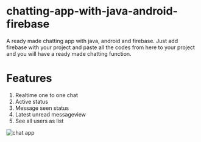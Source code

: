 # chatting-app-with-java-android-firebase
A ready made chatting app with java, android and firebase. Just add firebase with your project and paste all the codes from here to your project and you will have a ready made chatting function.

# Features
1. Realtime one to one chat
2. Active status
3. Message seen status
4. Latest unread messageview
5. See all users as list

![chat app](https://user-images.githubusercontent.com/69592754/189345022-946ca7bb-71a0-4e8d-9a88-96ac795b7f09.jpg)
